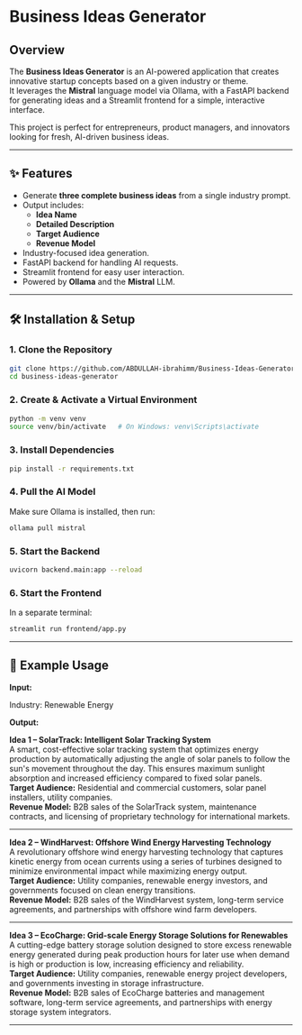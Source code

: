 # Business Ideas Generator

## Overview
The **Business Ideas Generator** is an AI-powered application that creates innovative startup concepts based on a given industry or theme.  
It leverages the **Mistral** language model via Ollama, with a FastAPI backend for generating ideas and a Streamlit frontend for a simple, interactive interface.

This project is perfect for entrepreneurs, product managers, and innovators looking for fresh, AI-driven business ideas.

---

## ✨ Features

- Generate **three complete business ideas** from a single industry prompt.
- Output includes:
  - **Idea Name**
  - **Detailed Description**
  - **Target Audience**
  - **Revenue Model**
- Industry-focused idea generation.
- FastAPI backend for handling AI requests.
- Streamlit frontend for easy user interaction.
- Powered by **Ollama** and the **Mistral** LLM.

---

## 🛠️ Installation & Setup

### 1. Clone the Repository
```bash
git clone https://github.com/ABDULLAH-ibrahimm/Business-Ideas-Generator.git
cd business-ideas-generator
```

### 2. Create & Activate a Virtual Environment
```bash
python -m venv venv
source venv/bin/activate   # On Windows: venv\Scripts\activate
```

### 3. Install Dependencies
```bash
pip install -r requirements.txt
```

### 4. Pull the AI Model
Make sure Ollama is installed, then run:
```bash
ollama pull mistral
```

### 5. Start the Backend
```bash
uvicorn backend.main:app --reload
```

### 6. Start the Frontend
In a separate terminal:
```bash
streamlit run frontend/app.py
```

---

## 📌 Example Usage

**Input:**

Industry: Renewable Energy

**Output:**

**Idea 1 – SolarTrack: Intelligent Solar Tracking System**  
A smart, cost-effective solar tracking system that optimizes energy production by automatically adjusting the angle of solar panels to follow the sun's movement throughout the day. This ensures maximum sunlight absorption and increased efficiency compared to fixed solar panels.  
**Target Audience:** Residential and commercial customers, solar panel installers, utility companies.  
**Revenue Model:** B2B sales of the SolarTrack system, maintenance contracts, and licensing of proprietary technology for international markets.

---

**Idea 2 – WindHarvest: Offshore Wind Energy Harvesting Technology**  
A revolutionary offshore wind energy harvesting technology that captures kinetic energy from ocean currents using a series of turbines designed to minimize environmental impact while maximizing energy output.  
**Target Audience:** Utility companies, renewable energy investors, and governments focused on clean energy transitions.  
**Revenue Model:** B2B sales of the WindHarvest system, long-term service agreements, and partnerships with offshore wind farm developers.

---

**Idea 3 – EcoCharge: Grid-scale Energy Storage Solutions for Renewables**  
A cutting-edge battery storage solution designed to store excess renewable energy generated during peak production hours for later use when demand is high or production is low, increasing efficiency and reliability.  
**Target Audience:** Utility companies, renewable energy project developers, and governments investing in storage infrastructure.  
**Revenue Model:** B2B sales of EcoCharge batteries and management software, long-term service agreements, and partnerships with energy storage system integrators.

---
